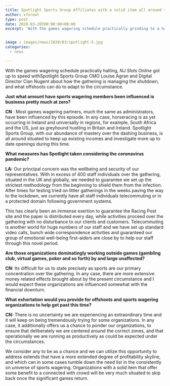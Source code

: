 ```yaml
---
title: Spotlight Sports Group Affiliates with a solid item all around situated to skip back once significant games return
author: xforeal 
type: post
date: 2020-03-20T00:00:00+00:00
excerpt: 'With the games wagering schedule practically grinding to a halt, NJ Slots Online got up to speed withSpotlight Sports Group CMO Louise Agran and Digital Director Cian Nugent about how the gathering is managing the shutdown, and what associates can do to adapt to the situation '


image : images/news/2020/03/spotlight-5.jpg
categories:
  - news

---
```

With the games wagering schedule practically halting, _NJ Slots Online_ got up to speed withSpotlight Sports Group CMO Louise Agran and Digital Director Cian Nugent about how the gathering is managing the shutdown, and what offshoots can do to adapt to the circumstance. 

**Just what amount have sports wagering members been influenced is business pretty much at zero?** 

**CN** : Most games wagering partners, much the same as administrators, have been influenced by this episode. In any case, horseracing is as yet occurring in Ireland and universally in regions, for example, South Africa and the US, just as greyhound hustling in Britain and Ireland. Spotlight Sports Group, with our abundance of mastery over the dashing business, is all around situated to keep up existing incomes and investigate more up to date openings during this time. 

**What measures has Spotlight taken considering the coronavirus pandemic?** 

**LA:** Our principal concern was the wellbeing and security of our representatives. With in excess of 400 staff individuals over the gathering, situated in the UK and globally, we needed to guarantee we set up the strictest methodology from the beginning to shield them from the infection. After times for testing tried on littler gatherings in the weeks paving the way to the lockdown, we currently have all staff individuals telecommuting or in a protected domain following government systems. 

This has clearly been an immense exertion to guarantee the Racing Post site and the paper is distributed every day, while activities proceed over the gathering with no disturbance to our clients and customers. Telecommuting is another world for huge numbers of our staff and we have set up standard video calls, bunch wide correspondence activities and guaranteed our group of emotional well-being first-aiders are close by to help our staff through this novel period. 

**Are those organizations dominatingly working outside games (gambling club, virtual games, poker and so forth) by and large unaffected?** 

**CN:** Its difficult for us to state precisely as sports are our primary concentration over the gathering. In any case, there are more extensive money related effects brought about by the present circumstance and I would expect these organizations are influenced somewhat with the financial downturn. 

**What exhortation would you provide for offshoots and sports wagering organizations to help get past this time?** 

**CN:** There is no uncertainty we are experiencing an extraordinary time and it will keep on being tremendously trying for some organizations. In any case, it additionally offers us a chance to ponder our organizations, to ensure that deliberately we are centered around the correct zones, and that operationally we are running as productively as could be expected under the circumstances. 

We consider any to be as a chance and we can utilize this opportunity to address extends that have a more extended degree of profitability skyline, and which can in some cases tumble down the need list in the consistently on universe of sports wagering. Organizations with a solid item that offer some benefit to a connected with crowd will be very much situated to skip back once the significant games return.